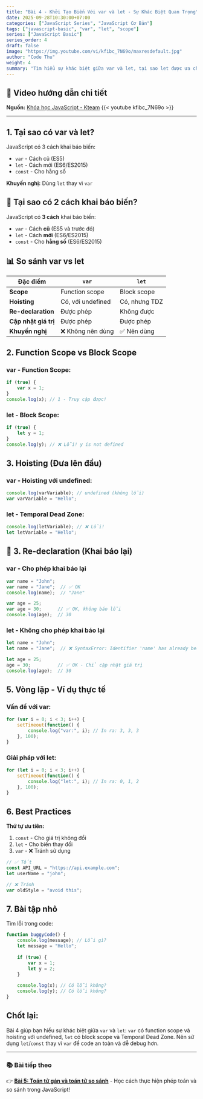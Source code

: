 ```yaml
---
title: "Bài 4 - Khởi Tạo Biến Với var và let - Sự Khác Biệt Quan Trọng"
date: 2025-09-28T10:30:00+07:00
categories: ["JavaScript Series", "JavaScript Cơ Bản"]
tags: ["javascript-basic", "var", "let", "scope"]
series: ["JavaScript Basic"]
series_order: 4
draft: false
image: "https://img.youtube.com/vi/kfibc_7N69o/maxresdefault.jpg"
author: "Code Thu"
weight: 4
summary: "Tìm hiểu sự khác biệt giữa var và let, tại sao let được ưa chuộng hơn trong JavaScript hiện đại"
---
```


## 🎥 Video hướng dẫn chi tiết
**Nguồn:** [Khóa học JavaScript - Kteam](https://www.youtube.com/playlist?list=PL33lvabfss1ywJRoh40x9fmAfgbI1hpVX)
{{< youtube kfibc_7N69o >}}

---

## 1. Tại sao có var và let?

JavaScript có 3 cách khai báo biến:
- `var` - Cách cũ (ES5)
- `let` - Cách mới (ES6/ES2015) 
- `const` - Cho hằng số 

**Khuyến nghị:** Dùng `let` thay vì `var`

## 🤔 Tại sao có 2 cách khai báo biến?

JavaScript có **3 cách** khai báo biến:
- `var` - Cách **cũ** (ES5 và trước đó)
- `let` - Cách **mới** (ES6/ES2015)
- `const` - Cho **hằng số** (ES6/ES2015)

## 📊 So sánh var vs let

| Đặc điểm | `var` | `let` |
|----------|-------|-------|
| **Scope** | Function scope | Block scope |
| **Hoisting** | Có, với undefined | Có, nhưng TDZ |
| **Re-declaration** | Được phép | Không được |
| **Cập nhật giá trị** | Được phép | Được phép |
| **Khuyến nghị** | ❌ Không nên dùng | ✅ Nên dùng |

## 2. Function Scope vs Block Scope

### var - Function Scope:
```javascript
if (true) {
    var x = 1;
}
console.log(x); // 1 - Truy cập được!
```

### let - Block Scope:
```javascript
if (true) {
    let y = 1;
}
console.log(y); // ❌ Lỗi! y is not defined
```

## 3. Hoisting (Đưa lên đầu)

### var - Hoisting với undefined:
```javascript
console.log(varVariable); // undefined (không lỗi)
var varVariable = "Hello";
```

### let - Temporal Dead Zone:
```javascript
console.log(letVariable); // ❌ Lỗi!
let letVariable = "Hello";
```

## 🚫 3. Re-declaration (Khai báo lại)

### var - Cho phép khai báo lại
```javascript
var name = "John";
var name = "Jane";  // ✅ OK
console.log(name);  // "Jane"

var age = 25;
var age = 30;      // ✅ OK, không báo lỗi
console.log(age);  // 30
```

### let - Không cho phép khai báo lại
```javascript
let name = "John";
let name = "Jane";  // ❌ SyntaxError: Identifier 'name' has already been declared

let age = 25;
age = 30;          // ✅ OK - Chỉ cập nhật giá trị
console.log(age);  // 30
```

## 5. Vòng lặp - Ví dụ thực tế

### Vấn đề với var:
```javascript
for (var i = 0; i < 3; i++) {
    setTimeout(function() {
        console.log("var:", i); // In ra: 3, 3, 3
    }, 100);
}
```

### Giải pháp với let:
```javascript  
for (let i = 0; i < 3; i++) {
    setTimeout(function() {
        console.log("let:", i); // In ra: 0, 1, 2
    }, 100);
}
```

## 6. Best Practices

**Thứ tự ưu tiên:**
1. `const` - Cho giá trị không đổi
2. `let` - Cho biến thay đổi  
3. `var` - ❌ Tránh sử dụng

```javascript
// ✅ Tốt
const API_URL = "https://api.example.com";
let userName = "john";

// ❌ Tránh
var oldStyle = "avoid this";
```

## 7. Bài tập nhỏ

Tìm lỗi trong code:
```javascript
function buggyCode() {
    console.log(message); // Lỗi gì?
    let message = "Hello";
    
    if (true) {
        var x = 1;
        let y = 2;
    }
    
    console.log(x); // Có lỗi không?
    console.log(y); // Có lỗi không?
}
```

## Chốt lại:

Bài 4 giúp bạn hiểu sự khác biệt giữa `var` và `let`: `var` có function scope và hoisting với undefined, `let` có block scope và Temporal Dead Zone. Nên sử dụng `let`/`const` thay vì `var` để code an toàn và dễ debug hơn.

---

### 📚 Bài tiếp theo
👉 [**Bài 5: Toán tử gán và toán tử so sánh**](../bai-5-toan-tu-gan-so-sanh/) - Học cách thực hiện phép toán và so sánh trong JavaScript!
